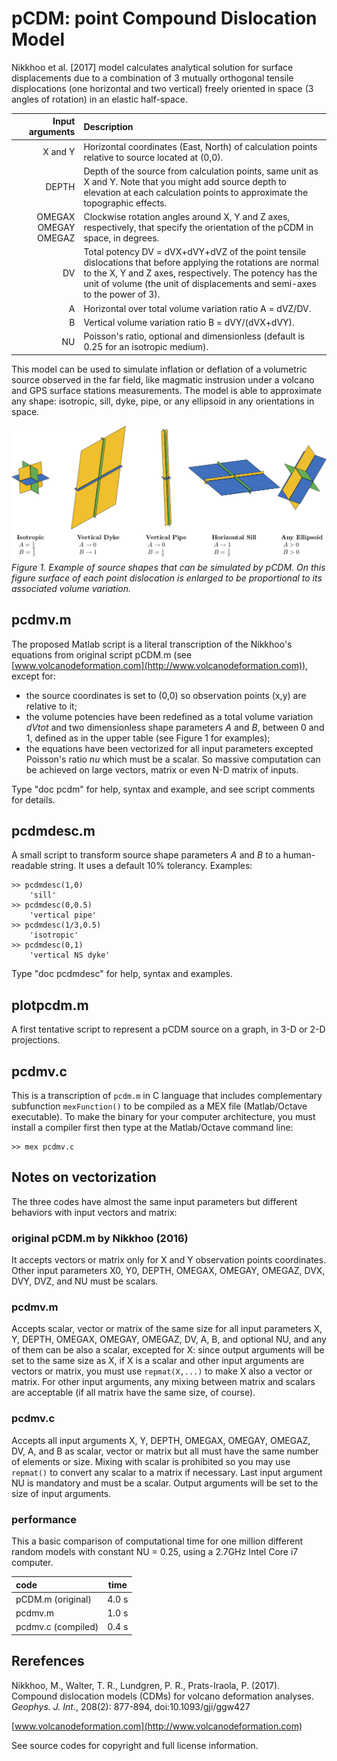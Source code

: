# pCDM: point Compound Dislocation Model


Nikkhoo et al. [2017] model calculates analytical solution for surface displacements due to a combination of 3 mutually orthogonal tensile displocations (one horizontal and two vertical) freely oriented in space (3 angles of rotation) in an elastic half-space.

|Input arguments|Description|
|-------------:|:----------|
|X and Y| Horizontal coordinates (East, North) of calculation points relative to source located at (0,0).|
|DEPTH  | Depth of the source from calculation points, same unit as X and Y. Note that you might add source depth to elevation at each calculation points to approximate the topographic effects.|
|OMEGAX OMEGAY OMEGAZ| Clockwise rotation angles around X, Y and Z axes, respectively, that specify the orientation of the pCDM in space, in degrees.|
|DV| Total potency DV = dVX+dVY+dVZ of the point tensile dislocations that before applying the rotations are normal to the X, Y and Z axes, respectively. The potency has the unit of volume (the unit of displacements and semi-axes to the power of 3).|
|A | Horizontal over total volume variation ratio A = dVZ/DV.|
|B | Vertical volume variation ratio B = dVY/(dVX+dVY).|
|NU | Poisson's ratio, optional and dimensionless (default is 0.25 for an isotropic medium).|

This model can be used to simulate inflation or deflation of a volumetric source observed in the far field, like magmatic instrusion under a volcano and GPS surface stations measurements. The model is able to approximate any shape: isotropic, sill, dyke, pipe, or any ellipsoid in any orientations in space.

![](pcdm_ab.png)
*Figure 1. Example of source shapes that can be simulated by pCDM. On this figure surface of each point dislocation is enlarged to be proportional to its associated volume variation.*

## pcdmv.m
The proposed Matlab script is a literal transcription of the Nikkhoo's equations from original script pCDM.m (see [www.volcanodeformation.com](http://www.volcanodeformation.com)), except for:

- the source coordinates is set to (0,0) so observation points (x,y) are relative to it;
- the volume potencies have been redefined as a total volume variation *dVtot* and two dimensionless shape parameters *A* and *B*, between 0 and 1, defined as in the upper table (see Figure 1 for examples);
- the equations have been vectorized for all input parameters excepted Poisson's ratio *nu* which must be a scalar. So massive computation can be achieved on large vectors, matrix or even N-D matrix of inputs.

Type "doc pcdm" for help, syntax and example, and see script comments for details.

## pcdmdesc.m
A small script to transform source shape parameters *A* and *B* to a human-readable string. It uses a default 10% tolerancy. Examples:

	>> pcdmdesc(1,0)
	    'sill'
	>> pcdmdesc(0,0.5)
	    'vertical pipe'
	>> pcdmdesc(1/3,0.5)
	    'isotropic'
	>> pcdmdesc(0,1)
	    'vertical NS dyke'

Type "doc pcdmdesc" for help, syntax and examples.

## plotpcdm.m
A first tentative script to represent a pCDM source on a graph, in 3-D or 2-D projections.

## pcdmv.c
This is a transcription of `pcdm.m` in C language that includes complementary subfunction `mexFunction()` to be compiled as a MEX file (Matlab/Octave executable). To make the binary for your computer architecture, you must install a compiler first then type at the Matlab/Octave command line:

	>> mex pcdmv.c

## Notes on vectorization
The three codes have almost the same input parameters but different behaviors with input vectors and matrix:

### original pCDM.m by Nikkhoo (2016)
It accepts vectors or matrix only for X and Y observation points coordinates. Other input parameters X0, Y0, DEPTH, OMEGAX, OMEGAY, OMEGAZ, DVX, DVY, DVZ, and NU must be scalars.

### pcdmv.m
Accepts scalar, vector or matrix of the same size for all input parameters X, Y, DEPTH, OMEGAX, OMEGAY, OMEGAZ, DV, A, B, and optional NU, and any of them can be also a scalar, excepted for X: since output arguments will be set to the same size as X, if X is a scalar and other input arguments are vectors or matrix, you must use `repmat(X,...)` to make X also a vector or matrix. For other input arguments, any mixing between matrix and scalars are acceptable (if all matrix have the same size, of course).

### pcdmv.c
Accepts all input arguments X, Y, DEPTH, OMEGAX, OMEGAY, OMEGAZ, DV, A, and B   as scalar, vector or matrix but all must have the same number of elements or size. Mixing with scalar is prohibited so you may use `repmat()` to convert any scalar to a matrix if necessary. Last input argument NU is mandatory and must be a scalar. Output arguments will be set to the size of input arguments.

### performance
This a basic comparison of computational time for one million different random models with constant NU = 0.25, using a 2.7GHz Intel Core i7 computer.

|code|time|
|:----|--------|
|pCDM.m (original)|4.0 s|
|pcdmv.m|1.0 s|
|pcdmv.c (compiled)|0.4 s|

## Rerefences

Nikkhoo, M., Walter, T. R., Lundgren, P. R., Prats-Iraola, P. (2017). Compound dislocation models (CDMs) for volcano deformation analyses.  *Geophys. J. Int.*, 208(2): 877-894, doi:10.1093/gji/ggw427

[www.volcanodeformation.com](http://www.volcanodeformation.com)

See source codes for copyright and full license information.